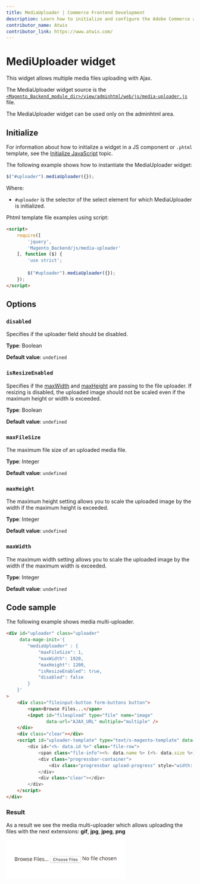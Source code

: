 ```yaml
---
title: MediaUploader | Commerce Frontend Development
description: Learn how to initialize and configure the Adobe Commerce and Magento Open Source MediaUploader widget.
contributor_name: Atwix
contributor_link: https://www.atwix.com/
---
```


# MediUploader widget

This widget allows multiple media files uploading with Ajax.

The MediaUploader widget source is the [`<Magento_Backend_module_dir>/view/adminhtml/web/js/media-uploader.js`][] file.

The MediaUploader widget can be used only on the adminhtml area.

## Initialize

For information about how to initialize a widget in a JS component or `.phtml` template, see the [Initialize JavaScript][] topic.

The following example shows how to instantiate the MediaUploader widget:

```javascript
$("#uploader").mediaUploader({});
```

Where:

-  `#uploader` is the selector of the select element for which MediaUploader is initialized.

Phtml template file examples using script:

```html
<script>
    require([
        'jquery',
        'Magento_Backend/js/media-uploader'
    ], function ($) {
        'use strict';

        $("#uploader").mediaUploader({});
    });
</script>
```

## Options

### `disabled`

Specifies if the uploader field should be disabled.

**Type**: Boolean

**Default value**: `undefined`

### `isResizeEnabled`

Specifies if the [maxWidth](#maxwidth) and [maxHeight](#maxheight) are passing to the file uploader.
If resizing is disabled, the uploaded image should not be scaled even if the maximum height or width is exceeded.

**Type**: Boolean

**Default value**: `undefined`

### `maxFileSize`

The maximum file size of an uploaded media file.

**Type**: Integer

**Default value**: `undefined`

### `maxHeight`

The maximum height setting allows you to scale the uploaded image by the width if the maximum height is exceeded.

**Type**: Integer

**Default value**: `undefined`

### `maxWidth`

The maximum width setting allows you to scale the uploaded image by the width if the maximum width is exceeded.

**Type**: Integer

**Default value**: `undefined`

## Code sample

The following example shows media multi-uploader.

```html
<div id="uploader" class="uploader"
     data-mage-init='{
        "mediaUploader" : {
            "maxFileSize": 1,
            "maxWidth": 1920,
            "maxHeight": 1200,
            "isResizeEnabled": true,
            "disabled": false
        }
    }'
>
    <div class="fileinput-button form-buttons button">
        <span>Browse Files...</span>
        <input id="fileupload" type="file" name="image"
               data-url="AJAX_URL" multiple="multiple" />
    </div>
    <div class="clear"></div>
    <script id="uploader-template" type="text/x-magento-template" data-template="uploader">
        <div id="<%- data.id %>" class="file-row">
            <span class="file-info"><%- data.name %> (<%- data.size %>)</span>
            <div class="progressbar-container">
                <div class="progressbar upload-progress" style="width: 0%;"></div>
            </div>
            <div class="clear"></div>
        </div>
    </script>
</div>
```

### Result

As a result we see the media multi-uploader which allows uploading the files with the next extensions: **gif**, **jpg**, **jpeg**, **png**

![Multiselect Widget Example](../../_images/javascript/media-uploader-widget-result.png)

<!-- Link Definitions -->
[`<Magento_Backend_module_dir>/view/adminhtml/web/js/media-uploader.js`]: https://github.com/magento/magento2/blob/2.4/app/code/Magento/Backend/view/adminhtml/web/js/media-uploader.js
[Initialize JavaScript]: ../init.md
